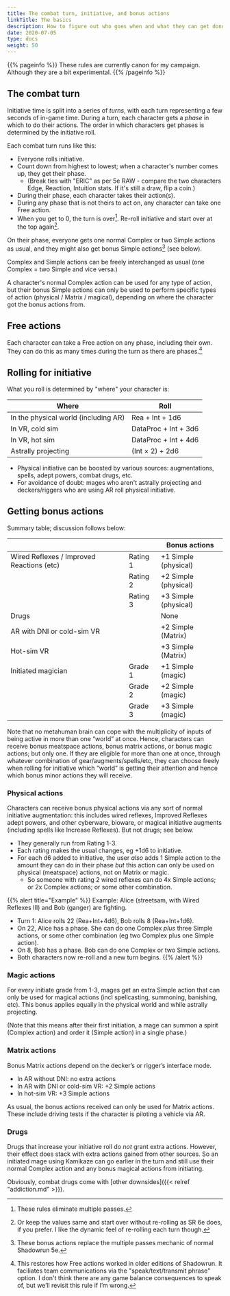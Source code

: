 ```yaml
---
title: The combat turn, initiative, and bonus actions
linkTitle: The basics
description: How to figure out who goes when and what they can get done
date: 2020-07-05
type: docs
weight: 50
---
```


{{% pageinfo %}} 
These rules are currently canon for my campaign. Although they are a bit experimental.
{{% /pageinfo %}}

## The combat turn

Initiative time is split into a series of *turns*, with each turn representing a few seconds of in-game time. During a turn, each character gets a *phase* in which to do their actions. The order in which characters get phases is determined by the initiative roll. 

Each combat turn runs like this:

*   Everyone rolls initiative.
*   Count down from highest to lowest; when a character's number comes up, they get their phase.
	*   (Break ties with "ERIC" as per 5e RAW - compare the two characters Edge, Reaction, Intuition stats. If it's still a draw, flip a coin.)
*   During their phase, each character takes their action(s).
*   During any phase that is not theirs to act on, any character can take one Free action.
*   When you get to 0, the turn is over[^passes]. Re-roll initiative and start over at the top again[^reroll].

On their phase, everyone gets one normal Complex or two Simple actions as usual, and they might also get bonus Simple actions[^bonus] (see below). 

Complex and Simple actions can be freely interchanged as usual (one Complex = two Simple and vice versa.) 

A character's normal Complex action can be used for any type of action, but their bonus Simple actions can only be used to perform specific types of action (physical / Matrix / magical), depending on where the character got the bonus actions from.

[^reroll]: Or keep the values same and start over without re-rolling as SR 6e does, if you prefer. I like the dynamic feel of re-rolling each turn though.
[^passes]: These rules eliminate multiple passes. 
[^bonus]: These bonus actions replace the multiple passes mechanic of normal Shadowrun 5e.

## Free actions

Each character can take a Free action on any phase, including their own. They can do this as many times during the turn as there are phases.[^free]

[^free]: This restores how Free actions worked in older editions of Shadowrun. It faciliates team communications via the "speak/text/transmit phrase" option. I don't think there are any game balance consequences to speak of, but we’ll revisit this rule if I’m wrong.

## Rolling for initiative

What you roll is determined by "where" your character is:

| Where 	| Roll      	|
|--------------------------------------	|----------------------	|
| In the physical world (including AR) 	| Rea + Int + 1d6      	|
| In VR, cold sim                      	| DataProc + Int + 3d6 	|
| In VR, hot sim                       	| DataProc + Int + 4d6 	|
| Astrally projecting                  	| (Int × 2) + 2d6     	|

* Physical initiative can be boosted by various sources: augmentations, spells, adept powers, combat drugs, etc.
* For avoidance of doubt: mages who aren't astrally projecting and deckers/riggers who are using AR roll physical initiative.

## Getting bonus actions

Summary table; discussion follows below:

|                                     	|          	| Bonus actions               	|
|-------------------------------------	|----------	|----------------------	|
| Wired Reflexes / Improved Reactions (etc) 	| Rating 1 	| +1 Simple (physical) 	|
|                                     	| Rating 2 	| +2 Simple (physical) 	|
|                                     	| Rating 3 	| +3 Simple (physical) 	|
| Drugs                               	|          	| None                 	|
| AR with DNI or cold-sim VR          	|          	| +2 Simple (Matrix)   	|
| Hot-sim VR                          	|          	| +3 Simple (Matrix)   	|
| Initiated magician                  	| Grade 1  	| +1 Simple (magic)    	|
|                                     	| Grade 2  	| +2 Simple (magic)    	|
|                                     	| Grade 3  	| +3 Simple (magic)     	|


Note that no metahuman brain can cope with the multiplicity of inputs of being active in more than one “world” at once. Hence, characters can receive bonus meatspace actions, bonus matrix actions, or bonus magic actions; but only one. If they are eligible for more than one at once, through whatever combination of gear/augments/spells/etc, they can choose freely when rolling for initiative which “world” is getting their attention and hence which bonus minor actions they will receive.

### Physical actions

Characters can receive bonus physical actions via any sort of normal initiative augmentation: this includes wired reflexes, Improved Reflexes adept powers, and other cyberware, bioware, or magical initiative augments (including spells like Increase Reflexes). But not drugs; see below.

*   They generally run from Rating 1-3.
*   Each rating makes the usual changes, eg +1d6 to initiative.
*   For each d6 added to initiative, the user _also_ adds 1 Simple action to the amount they can do in their phase _but_ this action can only be used on physical (meatspace) actions, not on Matrix or magic.
	*   So someone with rating 2 wired reflexes can do 4x Simple actions; or 2x Complex actions; or some other combination.

{{% alert title="Example" %}}
Example: Alice (streetsam, with Wired Reflexes III) and Bob (ganger) are fighting.

*   Turn 1: Alice rolls 22 (Rea+Int+4d6), Bob rolls 8 (Rea+Int+1d6).
*   On 22, Alice has a phase. She can do one Complex _plus_ three Simple actions, or some other combination (eg two Complex plus one Simple action).  
*   On 8, Bob has a phase. Bob can do one Complex or two Simple actions.
*   Both characters now re-roll and a new turn begins.
{{% /alert %}}

### Magic actions

For every initiate grade from 1-3, mages get an extra Simple action that can only be used for magical actions (incl spellcasting, summoning, banishing, etc). This bonus applies equally in the physical world and while astrally projecting.

(Note that this means after their first initiation, a mage can summon a spirit (Complex action) and order it (Simple action) in a single phase.)

### Matrix actions

Bonus Matrix actions depend on the decker’s or rigger’s interface mode.

*   In AR without DNI: no extra actions
*   In AR with DNI or cold-sim VR: +2 Simple actions
*   In hot-sim VR: +3 Simple actions

As usual, the bonus actions received can only be used for Matrix actions. These include driving tests if the character is piloting a vehicle via AR.

### Drugs

Drugs that increase your initiative roll do *not* grant extra actions. However, their effect does stack with extra actions gained from other sources. So an initiated mage using Kamikaze can go earlier in the turn and still use their normal Complex action and any bonus magical actions from initiating.

Obviously, combat drugs come with [other downsides]({{< relref "addiction.md" >}}).
